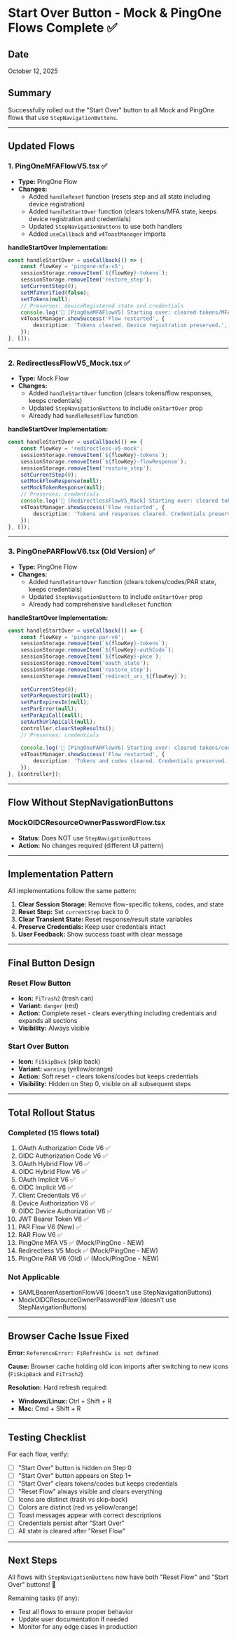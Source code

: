 # Start Over Button - Mock & PingOne Flows Complete ✅

## Date
October 12, 2025

## Summary
Successfully rolled out the "Start Over" button to all Mock and PingOne flows that use `StepNavigationButtons`.

---

## Updated Flows

### 1. PingOneMFAFlowV5.tsx ✅
- **Type:** PingOne Flow
- **Changes:**
  - Added `handleReset` function (resets step and all state including device registration)
  - Added `handleStartOver` function (clears tokens/MFA state, keeps device registration and credentials)
  - Updated `StepNavigationButtons` to use both handlers
  - Added `useCallback` and `v4ToastManager` imports

**handleStartOver Implementation:**
```typescript
const handleStartOver = useCallback(() => {
	const flowKey = 'pingone-mfa-v5';
	sessionStorage.removeItem(`${flowKey}-tokens`);
	sessionStorage.removeItem('restore_step');
	setCurrentStep(0);
	setMfaVerified(false);
	setTokens(null);
	// Preserves: deviceRegistered state and credentials
	console.log('🔄 [PingOneMFAFlowV5] Starting over: cleared tokens/MFA state, keeping device registration');
	v4ToastManager.showSuccess('Flow restarted', {
		description: 'Tokens cleared. Device registration preserved.',
	});
}, []);
```

---

### 2. RedirectlessFlowV5_Mock.tsx ✅
- **Type:** Mock Flow
- **Changes:**
  - Added `handleStartOver` function (clears tokens/flow responses, keeps credentials)
  - Updated `StepNavigationButtons` to include `onStartOver` prop
  - Already had `handleResetFlow` function

**handleStartOver Implementation:**
```typescript
const handleStartOver = useCallback(() => {
	const flowKey = 'redirectless-v5-mock';
	sessionStorage.removeItem(`${flowKey}-tokens`);
	sessionStorage.removeItem(`${flowKey}-flowResponse`);
	sessionStorage.removeItem('restore_step');
	setCurrentStep(0);
	setMockFlowResponse(null);
	setMockTokenResponse(null);
	// Preserves: credentials
	console.log('🔄 [RedirectlessFlowV5_Mock] Starting over: cleared tokens/responses, keeping credentials');
	v4ToastManager.showSuccess('Flow restarted', {
		description: 'Tokens and responses cleared. Credentials preserved.',
	});
}, []);
```

---

### 3. PingOnePARFlowV6.tsx (Old Version) ✅
- **Type:** PingOne Flow
- **Changes:**
  - Added `handleStartOver` function (clears tokens/codes/PAR state, keeps credentials)
  - Updated `StepNavigationButtons` to include `onStartOver` prop
  - Already had comprehensive `handleReset` function

**handleStartOver Implementation:**
```typescript
const handleStartOver = useCallback(() => {
	const flowKey = 'pingone-par-v6';
	sessionStorage.removeItem(`${flowKey}-tokens`);
	sessionStorage.removeItem(`${flowKey}-authCode`);
	sessionStorage.removeItem(`${flowKey}-pkce`);
	sessionStorage.removeItem('oauth_state');
	sessionStorage.removeItem('restore_step');
	sessionStorage.removeItem(`redirect_uri_${flowKey}`);
	
	setCurrentStep(0);
	setParRequestUri(null);
	setParExpiresIn(null);
	setParError(null);
	setParApiCall(null);
	setAuthUrlApiCall(null);
	controller.clearStepResults();
	// Preserves: credentials
	
	console.log('🔄 [PingOnePARFlowV6] Starting over: cleared tokens/codes, keeping credentials');
	v4ToastManager.showSuccess('Flow restarted', {
		description: 'Tokens and codes cleared. Credentials preserved.',
	});
}, [controller]);
```

---

## Flow Without StepNavigationButtons

### MockOIDCResourceOwnerPasswordFlow.tsx
- **Status:** Does NOT use `StepNavigationButtons`
- **Action:** No changes required (different UI pattern)

---

## Implementation Pattern

All implementations follow the same pattern:

1. **Clear Session Storage:** Remove flow-specific tokens, codes, and state
2. **Reset Step:** Set `currentStep` back to 0
3. **Clear Transient State:** Reset response/result state variables
4. **Preserve Credentials:** Keep user credentials intact
5. **User Feedback:** Show success toast with clear message

---

## Final Button Design

### Reset Flow Button
- **Icon:** `FiTrash2` (trash can)
- **Variant:** `danger` (red)
- **Action:** Complete reset - clears everything including credentials and expands all sections
- **Visibility:** Always visible

### Start Over Button
- **Icon:** `FiSkipBack` (skip back)
- **Variant:** `warning` (yellow/orange)
- **Action:** Soft reset - clears tokens/codes but keeps credentials
- **Visibility:** Hidden on Step 0, visible on all subsequent steps

---

## Total Rollout Status

### Completed (15 flows total)
1. OAuth Authorization Code V6 ✅
2. OIDC Authorization Code V6 ✅
3. OAuth Hybrid Flow V6 ✅
4. OIDC Hybrid Flow V6 ✅
5. OAuth Implicit V6 ✅
6. OIDC Implicit V6 ✅
7. Client Credentials V6 ✅
8. Device Authorization V6 ✅
9. OIDC Device Authorization V6 ✅
10. JWT Bearer Token V6 ✅
11. PAR Flow V6 (New) ✅
12. RAR Flow V6 ✅
13. PingOne MFA V5 ✅ (Mock/PingOne - NEW)
14. Redirectless V5 Mock ✅ (Mock/PingOne - NEW)
15. PingOne PAR V6 (Old) ✅ (Mock/PingOne - NEW)

### Not Applicable
- SAMLBearerAssertionFlowV6 (doesn't use StepNavigationButtons)
- MockOIDCResourceOwnerPasswordFlow (doesn't use StepNavigationButtons)

---

## Browser Cache Issue Fixed

**Error:** `ReferenceError: FiRefreshCw is not defined`

**Cause:** Browser cache holding old icon imports after switching to new icons (`FiSkipBack` and `FiTrash2`)

**Resolution:** Hard refresh required:
- **Windows/Linux:** Ctrl + Shift + R
- **Mac:** Cmd + Shift + R

---

## Testing Checklist

For each flow, verify:
- [ ] "Start Over" button is hidden on Step 0
- [ ] "Start Over" button appears on Step 1+
- [ ] "Start Over" clears tokens/codes but keeps credentials
- [ ] "Reset Flow" always visible and clears everything
- [ ] Icons are distinct (trash vs skip-back)
- [ ] Colors are distinct (red vs yellow/orange)
- [ ] Toast messages appear with correct descriptions
- [ ] Credentials persist after "Start Over"
- [ ] All state is cleared after "Reset Flow"

---

## Next Steps

All flows with `StepNavigationButtons` now have both "Reset Flow" and "Start Over" buttons! 🎉

Remaining tasks (if any):
- Test all flows to ensure proper behavior
- Update user documentation if needed
- Monitor for any edge cases in production

